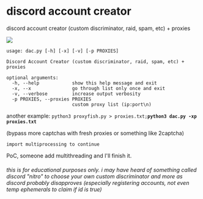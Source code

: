 # discord account creator

discord account creator (custom discriminator, raid, spam, etc) + proxies

![](https://i.imgur.com/OpCyQnA.png)

```
usage: dac.py [-h] [-x] [-v] [-p PROXIES]

Discord Account Creator (custom discriminator, raid, spam, etc) + proxies

optional arguments:
  -h, --help            show this help message and exit
  -x, --x               go through list only once and exit
  -v, --verbose         increase output verbosity
  -p PROXIES, --proxies PROXIES
                        custom proxy list (ip:port\n)
```

another example: `python3 proxyfish.py > proxies.txt;`**`python3 dac.py -xp proxies.txt`**

(bypass more captchas with fresh proxies or something like 2captcha)

`import multiprocessing to continue`

PoC, someone add multithreading and I'll finish it.

###### this is for educational purposes only. i may have heard of something called discord "nitro" to choose your own custom discriminator and more as discord probably disapproves (especially registering accounts, not even temp ephemerals to claim if id is true)
